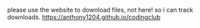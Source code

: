 please use the website to download files, not here! so i can track downloads. https://anthony1204.github.io/codingclub
